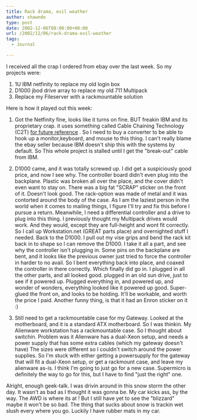```yaml
---
title: Rack drama, evil weather
author: shawndo
type: post
date: 2002-12-06T00:00:00+00:00
url: /2002/12/06/rack-drama-evil-weather
tags:
  - Journal

---
```

I received all the crap I ordered from ebay over the last week. So my projects were:  
  
1. 1U IBM netfinity to replace my old login box  
2. D1000 jbod drive array to replace my old 711 Multipack  
3. Replace my Fileserver with a rackmountable solution  
  
Here is how it played out this week:  
  
1. Got the Netfinity fine, looks like it turns on fine. BUT freakin IBM and its proprietary crap. it uses something called Cable Chaining Technology (C2T) [for future reference](#) . So I need to buy a converter to be able to hook up a monitor,keyboard, and mouse to this thing. I can't really blame the ebay seller because IBM doesn't ship this with the systems by default. So This whole project is stalled until I get the "break-out" cable from IBM.  
  
2. D1000 came, and it was totally screwed up. I did get a suspiciously good price, and now I see why. The controller board didn't even plug into the backplane. Plastic was broken all over the place, and the cover didn't even want to stay on. There was a big fat "SCRAP" sticker on the front of it. Doesn't look good. The rack-option was made of metal and it was contorted around the body of the case. As I am the laziest person in the world when it comes to mailing things, I figure I'll try and fix this before I pursue a return. Meanwhile, I need a differential controller and a drive to plug into this thing. I previously thought my Multipack drives would work. And they would, except they are full-height and wont fit correctly. So I call up Workstation.net (GREAT parts place) and overnighted stuff I needed. Back to the D1000. I pull out my vise grips and bend the rack kit back in to shape so I can remove the D1000. I take it all a part, and see why the controller isn't plugging in. Some pins on the backplane are bent, and it looks like the previous owner just tried to force the controller in harder to no avail. So I bent everything back into place, and coaxed the controller in there correctly. Which finally did go in. I plugged in all the other parts, and all looked good. plugged in an old sun drive, just to see if it powered up. Plugged everything in, and powered up, and wonder of wonders, everything looked like it powered up good. Super-glued the front on, and looks to be holding. It'll be workable, and worth the price I paid. Another funny thing, is that it had an Enron sticker on it :)  
  
3. Still need to get a rackmountable case for my Gateway. Looked at the motherboard, and it is a standard ATX motherboard. So I was thinkin. My Alienware workstation has a rackmountable case. So I thought about switchin. Problem was it Alienware has a dual-Xeon setup, and needs a power supply that has some extra cables (which my gateway doesn't have) The sizes were different so I couldn't switch around the power supplies. So I'm stuck with either getting a powersupply for the gateway that will fit a dual-Xeon setup, or get a rackmount case, and leave my alienware as-is. I think I'm going to just go for a new case. Supermicro is definitely the way to go for this, but I have to find "just the right" one.  
  
Alright, enough geek-talk. I was drivin around in this snow storm the other day. It wasn't as bad as I thought it was gonna be. My car kicks ass, by the way. The AWD is where its at ! But I still have yet to see the "blizzard" maybe it won't be so bad. The thing that sucks about snow is trackin wet slush every where you go. Luckily I have rubber mats in my car.